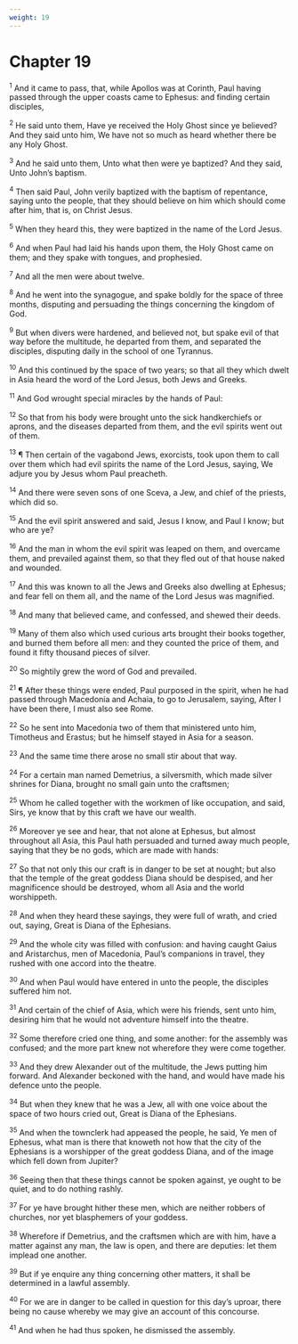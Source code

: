 ```yaml
---
weight: 19
---
```


# Chapter 19

<sup>1</sup> And it came to pass, that, while Apollos was at Corinth, Paul having passed through the upper coasts came to Ephesus: and finding certain disciples, 

<sup>2</sup> He said unto them, Have ye received the Holy Ghost since ye believed? And they said unto him, We have not so much as heard whether there be any Holy Ghost. 

<sup>3</sup> And he said unto them, Unto what then were ye baptized? And they said, Unto John’s baptism. 

<sup>4</sup> Then said Paul, John verily baptized with the baptism of repentance, saying unto the people, that they should believe on him which should come after him, that is, on Christ Jesus. 

<sup>5</sup> When they heard this, they were baptized in the name of the Lord Jesus. 

<sup>6</sup> And when Paul had laid his hands upon them, the Holy Ghost came on them; and they spake with tongues, and prophesied. 

<sup>7</sup> And all the men were about twelve. 

<sup>8</sup> And he went into the synagogue, and spake boldly for the space of three months, disputing and persuading the things concerning the kingdom of God. 

<sup>9</sup> But when divers were hardened, and believed not, but spake evil of that way before the multitude, he departed from them, and separated the disciples, disputing daily in the school of one Tyrannus. 

<sup>10</sup> And this continued by the space of two years; so that all they which dwelt in Asia heard the word of the Lord Jesus, both Jews and Greeks. 

<sup>11</sup> And God wrought special miracles by the hands of Paul: 

<sup>12</sup> So that from his body were brought unto the sick handkerchiefs or aprons, and the diseases departed from them, and the evil spirits went out of them. 

<sup>13</sup> ¶ Then certain of the vagabond Jews, exorcists, took upon them to call over them which had evil spirits the name of the Lord Jesus, saying, We adjure you by Jesus whom Paul preacheth. 

<sup>14</sup> And there were seven sons of one Sceva, a Jew, and chief of the priests, which did so. 

<sup>15</sup> And the evil spirit answered and said, Jesus I know, and Paul I know; but who are ye? 

<sup>16</sup> And the man in whom the evil spirit was leaped on them, and overcame them, and prevailed against them, so that they fled out of that house naked and wounded. 

<sup>17</sup> And this was known to all the Jews and Greeks also dwelling at Ephesus; and fear fell on them all, and the name of the Lord Jesus was magnified. 

<sup>18</sup> And many that believed came, and confessed, and shewed their deeds. 

<sup>19</sup> Many of them also which used curious arts brought their books together, and burned them before all men: and they counted the price of them, and found it fifty thousand pieces of silver. 

<sup>20</sup> So mightily grew the word of God and prevailed. 

<sup>21</sup> ¶ After these things were ended, Paul purposed in the spirit, when he had passed through Macedonia and Achaia, to go to Jerusalem, saying, After I have been there, I must also see Rome. 

<sup>22</sup> So he sent into Macedonia two of them that ministered unto him, Timotheus and Erastus; but he himself stayed in Asia for a season. 

<sup>23</sup> And the same time there arose no small stir about that way. 

<sup>24</sup> For a certain man named Demetrius, a silversmith, which made silver shrines for Diana, brought no small gain unto the craftsmen; 

<sup>25</sup> Whom he called together with the workmen of like occupation, and said, Sirs, ye know that by this craft we have our wealth. 

<sup>26</sup> Moreover ye see and hear, that not alone at Ephesus, but almost throughout all Asia, this Paul hath persuaded and turned away much people, saying that they be no gods, which are made with hands: 

<sup>27</sup> So that not only this our craft is in danger to be set at nought; but also that the temple of the great goddess Diana should be despised, and her magnificence should be destroyed, whom all Asia and the world worshippeth. 

<sup>28</sup> And when they heard these sayings, they were full of wrath, and cried out, saying, Great is Diana of the Ephesians. 

<sup>29</sup> And the whole city was filled with confusion: and having caught Gaius and Aristarchus, men of Macedonia, Paul’s companions in travel, they rushed with one accord into the theatre. 

<sup>30</sup> And when Paul would have entered in unto the people, the disciples suffered him not. 

<sup>31</sup> And certain of the chief of Asia, which were his friends, sent unto him, desiring him that he would not adventure himself into the theatre. 

<sup>32</sup> Some therefore cried one thing, and some another: for the assembly was confused; and the more part knew not wherefore they were come together. 

<sup>33</sup> And they drew Alexander out of the multitude, the Jews putting him forward. And Alexander beckoned with the hand, and would have made his defence unto the people. 

<sup>34</sup> But when they knew that he was a Jew, all with one voice about the space of two hours cried out, Great is Diana of the Ephesians. 

<sup>35</sup> And when the townclerk had appeased the people, he said, Ye men of Ephesus, what man is there that knoweth not how that the city of the Ephesians is a worshipper of the great goddess Diana, and of the image which fell down from Jupiter? 

<sup>36</sup> Seeing then that these things cannot be spoken against, ye ought to be quiet, and to do nothing rashly. 

<sup>37</sup> For ye have brought hither these men, which are neither robbers of churches, nor yet blasphemers of your goddess. 

<sup>38</sup> Wherefore if Demetrius, and the craftsmen which are with him, have a matter against any man, the law is open, and there are deputies: let them implead one another. 

<sup>39</sup> But if ye enquire any thing concerning other matters, it shall be determined in a lawful assembly. 

<sup>40</sup> For we are in danger to be called in question for this day’s uproar, there being no cause whereby we may give an account of this concourse. 

<sup>41</sup> And when he had thus spoken, he dismissed the assembly. 


